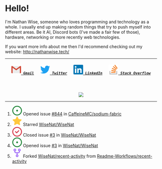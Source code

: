 <!--About Me--->


<!--Tools/Languages--->
<h1> Hello! </h1>
<p>I'm Nathan Wise, someone who loves programming and technology as a whole. I usually end up making random things that try to push myself into different areas. Be it AI, Discord bots (I've made a fair few of those), hardware, networking or more recently web technologies.

If you want more info about me then I'd recommend checking out my website: http://nathanwise.tech/</p>

---

<!--Contacts--->
<h5 align="center">
	<code><a href="mailto:nathan88wise@gmail.com"><img alt="Gmail" width=32 src="res/logos/gmail.svg"> Gmail</a></code>
	&emsp;
	<code><a href="https://twitter.com/WiseNatDev" title="Twitter Profile"><img alt="Twitter" width=32 src="res/logos/twitter.svg"> Twitter</a></code>
	&emsp;
	<code><a href="https://www.linkedin.com/in/nathan-w-5592ba1b5/" title="LinkedIn Profile"><img alt="LinkedIn" width=32 src="res/logos/linkedin.svg"> LinkedIn</a></code>
	&emsp;
	<code><a href="https://stackoverflow.com/users/11125378/wisenat" title="Stack Overflow Profile"><img alt="Stack Overflow" width=32 src="res/logos/stackoverflow.svg"> Stack Overflow</a></code>
</h5>

<!--GitHub Stats--->
&emsp;
<p align="center">
	<a href="https://github.com/anuraghazra/github-readme-stats">
		<img align="center" src="https://github-readme-stats.vercel.app/api?username=WiseNat&count_private=true&show_icons=true&title_color=009356&icon_color=75B79A&bg_color=F3F4F4&hide_border=true" />
	</a>
</p>

---

<!--GitHub Recent Activity--->

<!--RECENT_ACTIVITY:start-->
1. ![issue-opened](res/octicons/issue-opened.svg) Opened issue [#844](https://github.com/CaffeineMC/sodium-fabric/issues/844) in [CaffeineMC/sodium-fabric](https://github.com/CaffeineMC/sodium-fabric)
2. ![star](res/octicons/star.svg) Starred [WiseNat/WiseNat](https://github.com/WiseNat/WiseNat)
3. ![issue-closed](res/octicons/issue-closed.svg) Closed issue [#3](https://github.com/WiseNat/WiseNat/issues/3) in [WiseNat/WiseNat](https://github.com/WiseNat/WiseNat)
4. ![issue-opened](res/octicons/issue-opened.svg) Opened issue [#3](https://github.com/WiseNat/WiseNat/issues/3) in [WiseNat/WiseNat](https://github.com/WiseNat/WiseNat)
5. ![repo-forked](res/octicons/repo-forked.svg) Forked [WiseNat/recent-activity](https://github.com/WiseNat/recent-activity) from [Readme-Workflows/recent-activity](https://github.com/Readme-Workflows/recent-activity)
<!--RECENT_ACTIVITY:end-->

<!--**WiseNat/WiseNat** is a ✨ _special_ ✨ repository because its `README.md` (this file) appears on your GitHub profile.-->
